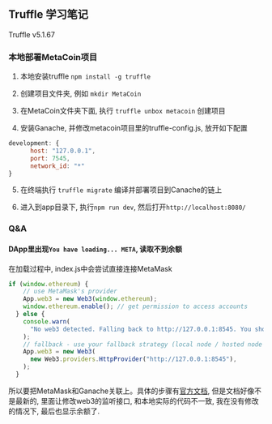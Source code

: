 ## Truffle 学习笔记

Truffle v5.1.67

### 本地部署MetaCoin项目

1. 本地安装truffle `npm install -g truffle`

2. 创建项目文件夹, 例如 `mkdir MetaCoin`

3. 在MetaCoin文件夹下面, 执行 `truffle unbox metacoin` 创建项目

4. 安装Ganache, 并修改metacoin项目里的truffle-config.js, 放开如下配置
```javascript
development: {
      host: "127.0.0.1",
      port: 7545,
      network_id: "*"
}
```

5. 在终端执行 `truffle migrate` 编译并部署项目到Canache的链上

6. 进入到app目录下, 执行`npm run dev`, 然后打开`http://localhost:8080/`

### Q&A

#### DApp里出现`You have loading... META`, 读取不到余额

在加载过程中, index.js中会尝试直接连接MetaMask

```javascript
if (window.ethereum) {
    // use MetaMask's provider
    App.web3 = new Web3(window.ethereum);
    window.ethereum.enable(); // get permission to access accounts
  } else {
    console.warn(
      "No web3 detected. Falling back to http://127.0.0.1:8545. You should remove this fallback when you deploy live",
    );
    // fallback - use your fallback strategy (local node / hosted node + in-dapp id mgmt / fail)
    App.web3 = new Web3(
      new Web3.providers.HttpProvider("http://127.0.0.1:8545"),
    );
  }
```

所以要把MetaMask和Ganache关联上。具体的步骤有[官方文档](https://www.trufflesuite.com/docs/truffle/getting-started/truffle-with-metamask), 
但是文档好像不是最新的, 里面让修改web3的监听接口, 和本地实际的代码不一致, 我在没有修改的情况下, 最后也显示余额了.

